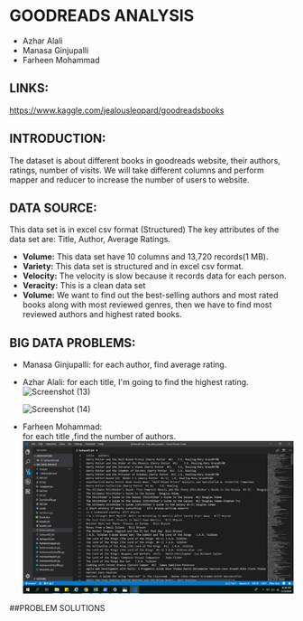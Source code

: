 # GOODREADS ANALYSIS 
 * Azhar Alali 
 * Manasa Ginjupalli
 * Farheen Mohammad

## LINKS:
https://www.kaggle.com/jealousleopard/goodreadsbooks

## INTRODUCTION:
The dataset is about different books in goodreads website, their authors, ratings, number of visits.
We will take different columns and perform mapper and reducer to increase the number of users to website.

## DATA SOURCE:
This data set is in excel csv format (Structured)
The key attributes of the data set are: Title, Author, Average Ratings.

- **Volume:**  This data set have 10 columns and 13,720 records(1 MB).
- **Variety:**  This data set is structured and in excel csv format.
- **Velocity:** The velocity is slow because it records data for each person.
- **Veracity:** This is a clean data set 
- **Volume:** We want to find out the best-selling authors and most rated books along with most  reviewed genres, then we have to find most reviewed authors and highest rated books.

             
## BIG DATA PROBLEMS:
* Manasa Ginjupalli:
   for each author, find average rating.
* Azhar Alali: 
   for each title, I'm going to find the highest rating.
   ![Screenshot (13)](https://user-images.githubusercontent.com/46798680/75128718-0a366000-568b-11ea-9065-951d54587dff.png)
   
   ![Screenshot (14)](https://user-images.githubusercontent.com/46798680/75128741-2cc87900-568b-11ea-82bb-13a90d7f96ec.png)



* Farheen Mohammad:  
   for each title ,find the number of authors.
   ![Screenshot (13)](https://github.com/ManasaGinjupalli/big_data_project/blob/master/images/Screenshot%20(69).png)
   
##PROBLEM SOLUTIONS

 













